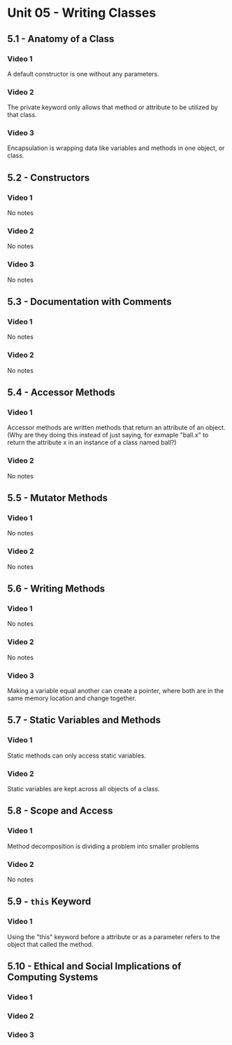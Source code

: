 # Unit 05 - Writing Classes
## 5.1 - Anatomy of a Class
### Video 1
A default constructor is one without any parameters.
### Video 2
The private keyword only allows that method or attribute to be utilized by that class.
### Video 3
Encapsulation is wrapping data like variables and methods in one object, or class.
## 5.2 - Constructors
### Video 1
No notes
### Video 2
No notes
### Video 3
No notes
## 5.3 - Documentation with Comments
### Video 1
No notes
### Video 2
No notes
## 5.4 - Accessor Methods
### Video 1
Accessor methods are written methods that return an attribute of an object. (Why are they doing this instead of just saying, for exmaple "ball.x" to return the attribute x in an instance of a class named ball?)
### Video 2
No notes
## 5.5 - Mutator Methods
### Video 1
No notes
### Video 2
No notes
## 5.6 - Writing Methods
### Video 1
No notes
### Video 2
No notes
### Video 3
Making a variable equal another can create a pointer, where both are in the same memory location and change together.
## 5.7 - Static Variables and Methods
### Video 1
Static methods can only access static variables.
### Video 2
Static variables are kept across all objects of a class.
## 5.8 - Scope and Access
### Video 1
Method decomposition is dividing a problem into smaller problems
### Video 2
No notes
## 5.9 - `this` Keyword
### Video 1
Using the "this" keyword before a attribute or as a parameter refers to the object that called the method.
## 5.10 - Ethical and Social Implications of Computing Systems
### Video 1

### Video 2

### Video 3
